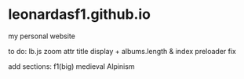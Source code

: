 # leonardasf1.github.io
my personal website

to do:
lb.js
	zoom
	attr title display + albums.length & index
	preloader fix

add sections:
	f1(big)
	medieval
	Alpinism
